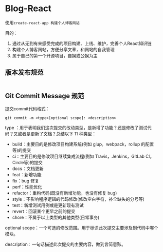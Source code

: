 # Blog-React

使用`create-react-app 构建个人博客网站`

目的：

1. 通过从无到有来感受完成的项目构建、上线、维护，完善个人React知识链
2. 构建个人博客网站，方便分享文章，和网站的自我管理
3. 属于自己的第一个开源项目，自娱或公娱为主



## 版本发布规范

```

```




## Git Commit Message 规范

提交commit代码格式：

```
git commit -m <type>[optional scope]: <description>
```

type ：用于表明我们这次提交的改动类型，是新增了功能？还是修改了测试代码？又或者是更新了文档？总结以下 11 种类型：

- build：主要目的是修改项目构建系统(例如 glup，webpack，rollup 的配置等)的提交
- ci：主要目的是修改项目继续集成流程(例如 Travis，Jenkins，GitLab CI，Circle等)的提交
- docs：文档更新
- feat：新增功能
- fix：bug 修复
- perf：性能优化
- refactor：重构代码(既没有新增功能，也没有修复 bug)
- style：不影响程序逻辑的代码修改(修改空白字符，补全缺失的分号等)
- test：新增测试用例或是更新现有测试
- revert：回滚某个更早之前的提交
- chore：不属于以上类型的其他类型(日常事务)

optional scope：一个可选的修改范围。用于标识此次提交主要涉及到代码中哪个模块。

description：一句话描述此次提交的主要内容，做到言简意赅。